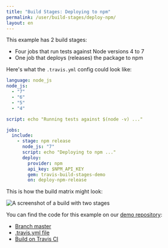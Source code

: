 ```yaml
---
title: "Build Stages: Deploying to npm"
permalink: /user/build-stages/deploy-npm/
layout: en
---
```


This example has 2 build stages:

* Four jobs that run tests against Node versions 4 to 7
* One job that deploys (releases) the package to npm

Here's what the `.travis.yml` config could look like:

```yaml
language: node_js
node_js:
  - "7"
  - "6"
  - "5"
  - "4"

script: echo "Running tests against $(node -v) ..."

jobs:
  include:
    - stage: npm release
      node_js: "7"
      script: echo "Deploying to npm ..."
      deploy:
        provider: npm
        api_key: $NPM_API_KEY
        gem: travis-build-stages-demo
        on: deploy-npm-release
```

This is how the build matrix might look:

![A screenshot of a build with two stages](https://cloud.githubusercontent.com/assets/43280/25871669/327bd7fe-34bd-11e7-8d17-6ba9672c9c29.png)

You can find the code for this example on our [demo repository](https://github.com/travis-ci/build-stages-demo):

* [Branch master](https://github.com/travis-ci/build-stages-demo/tree/deploy-npm-release)
* [.travis.yml file](https://github.com/travis-ci/build-stages-demo/blob/deploy-npm-release/.travis.yml)
* [Build on Travis CI](https://travis-ci.org/travis-ci/build-stages-demo/builds/230512162)
